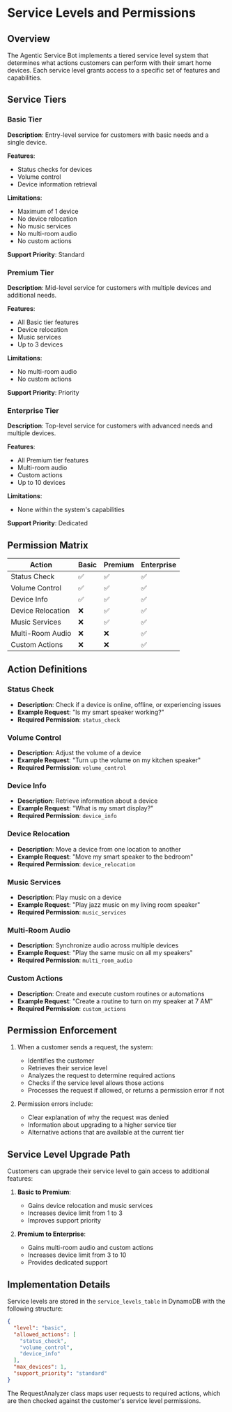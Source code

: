 # Service Levels and Permissions

## Overview

The Agentic Service Bot implements a tiered service level system that determines what actions customers can perform with their smart home devices. Each service level grants access to a specific set of features and capabilities.

## Service Tiers

### Basic Tier

**Description**: Entry-level service for customers with basic needs and a single device.

**Features**:
- Status checks for devices
- Volume control
- Device information retrieval

**Limitations**:
- Maximum of 1 device
- No device relocation
- No music services
- No multi-room audio
- No custom actions

**Support Priority**: Standard

### Premium Tier

**Description**: Mid-level service for customers with multiple devices and additional needs.

**Features**:
- All Basic tier features
- Device relocation
- Music services
- Up to 3 devices

**Limitations**:
- No multi-room audio
- No custom actions

**Support Priority**: Priority

### Enterprise Tier

**Description**: Top-level service for customers with advanced needs and multiple devices.

**Features**:
- All Premium tier features
- Multi-room audio
- Custom actions
- Up to 10 devices

**Limitations**:
- None within the system's capabilities

**Support Priority**: Dedicated

## Permission Matrix

| Action | Basic | Premium | Enterprise |
|--------|-------|---------|------------|
| Status Check | ✅ | ✅ | ✅ |
| Volume Control | ✅ | ✅ | ✅ |
| Device Info | ✅ | ✅ | ✅ |
| Device Relocation | ❌ | ✅ | ✅ |
| Music Services | ❌ | ✅ | ✅ |
| Multi-Room Audio | ❌ | ❌ | ✅ |
| Custom Actions | ❌ | ❌ | ✅ |

## Action Definitions

### Status Check
- **Description**: Check if a device is online, offline, or experiencing issues
- **Example Request**: "Is my smart speaker working?"
- **Required Permission**: `status_check`

### Volume Control
- **Description**: Adjust the volume of a device
- **Example Request**: "Turn up the volume on my kitchen speaker"
- **Required Permission**: `volume_control`

### Device Info
- **Description**: Retrieve information about a device
- **Example Request**: "What is my smart display?"
- **Required Permission**: `device_info`

### Device Relocation
- **Description**: Move a device from one location to another
- **Example Request**: "Move my smart speaker to the bedroom"
- **Required Permission**: `device_relocation`

### Music Services
- **Description**: Play music on a device
- **Example Request**: "Play jazz music on my living room speaker"
- **Required Permission**: `music_services`

### Multi-Room Audio
- **Description**: Synchronize audio across multiple devices
- **Example Request**: "Play the same music on all my speakers"
- **Required Permission**: `multi_room_audio`

### Custom Actions
- **Description**: Create and execute custom routines or automations
- **Example Request**: "Create a routine to turn on my speaker at 7 AM"
- **Required Permission**: `custom_actions`

## Permission Enforcement

1. When a customer sends a request, the system:
   - Identifies the customer
   - Retrieves their service level
   - Analyzes the request to determine required actions
   - Checks if the service level allows those actions
   - Processes the request if allowed, or returns a permission error if not

2. Permission errors include:
   - Clear explanation of why the request was denied
   - Information about upgrading to a higher service tier
   - Alternative actions that are available at the current tier

## Service Level Upgrade Path

Customers can upgrade their service level to gain access to additional features:

1. **Basic to Premium**:
   - Gains device relocation and music services
   - Increases device limit from 1 to 3
   - Improves support priority

2. **Premium to Enterprise**:
   - Gains multi-room audio and custom actions
   - Increases device limit from 3 to 10
   - Provides dedicated support

## Implementation Details

Service levels are stored in the `service_levels_table` in DynamoDB with the following structure:

```json
{
  "level": "basic",
  "allowed_actions": [
    "status_check",
    "volume_control",
    "device_info"
  ],
  "max_devices": 1,
  "support_priority": "standard"
}
```

The RequestAnalyzer class maps user requests to required actions, which are then checked against the customer's service level permissions. 